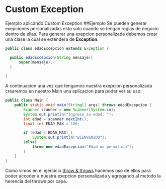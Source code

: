# Custom Exception
Ejemplo aplicando Custom Exception
##Ejemplo
Se pueden generar exepciones personalizadas esto solo cuando se tengan reglas de negocio dentro de ellas.
Para generar una exepcion personalizada debemos crear una clase la cual se extendera de **Exception**:
```java
public class edadExcepcion extends Exception {

  public edadExcepcion(String mensaje){
      super(mensaje);
  }
  
}
```
A continuacion una vez que tengamos nuestra exepcion personalizada crearemos en nuestro Main una aplicacion para poder ver su uso:
```java
public class Main {
    public static void main(String[] args) throws edadExcepcion {
        Scanner scanner = new Scanner(System.in);
        System.out.println("Ingrese su edad: ");
        int edad = scanner.nextInt();
        final int EDAD_MAX = 100;

        if (edad < EDAD_MAX) {
            System.out.println("BIENVENIDO");
        }else{
            throw new edadExcepcion("Edad no permitida");
        }
    }
}
```
Como vimos en el ejercicio [throw & throws](https://github.com/Gamis214/trhow-trhowns-) hacemos uso de ellos para poder 
acceder a nuestra exepcion personalizada y agregando al metodo la herencia del throws por capa.
